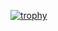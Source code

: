 [![trophy](https://github-profile-trophy.vercel.app/?username=fujiuchi7se&theme=onedark)](https://github.com/ryo-ma/github-profile-trophy)

<!--
**fujiuchi7se/fujiuchi7se** is a ✨ _special_ ✨ repository because its `README.md` (this file) appears on your GitHub profile.

Here are some ideas to get you started:

- 🔭 I’m currently working on ...
- 🌱 I’m currently learning ...
- 👯 I’m looking to collaborate on ...
- 🤔 I’m looking for help with ...
- 💬 Ask me about ...
- 📫 How to reach me: ...
- 😄 Pronouns: ...
- ⚡ Fun fact: ...
-->
